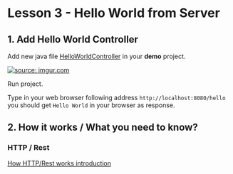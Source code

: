 # Lesson 3 - Hello World from Server
 
 ## 1. Add Hello World Controller
 
 Add new java file [HelloWorldController](demo/src/main/java/pl/server/spring/rest/HelloWorldController.java) in your **demo** project.

<a href="http://imgur.com/fRzNJJx"><img src="http://i.imgur.com/fRzNJJx.png" title="source: imgur.com" /></a>

 Run project.
 
Type in your web browser following address ```http://localhost:8080/hello``` you should get ```Hello World``` in your browser as response.

## 2. How it works / What you need to know?

### HTTP / Rest
[How HTTP/Rest works introduction](https://youtu.be/7YcW25PHnAA)
